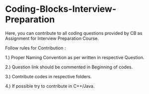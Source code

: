 # Coding-Blocks-Interview-Preparation
Here, you can contribute to all coding questions provided by CB as Assignment for Interview Preparation Course.

Follow rules for Contribution : 

1.) Proper Naming Convention as per written in respective Question.

2.) Question link should be commented in Beginning of codes.

3.) Contribute codes in respective folders.

4.) If possible try to contribute in C++/Java.
